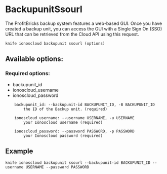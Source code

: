 # BackupunitSsourl

The ProfitBricks backup system features a web-based GUI. Once you have created a backup unit, you can access the GUI with a Single Sign On \(SSO\) URL that can be retrieved from the Cloud API using this request.

```text
knife ionoscloud backupunit ssourl (options)
```

## Available options:

### Required options:

* backupunit\_id
* ionoscloud\_username
* ionoscloud\_password

```text
    backupunit_id: --backupunit-id BACKUPUNIT_ID, -B BACKUPUNIT_ID
        the ID of the Backup unit. (required)

    ionoscloud_username: --username USERNAME, -u USERNAME
        your Ionoscloud username (required)

    ionoscloud_password: --password PASSWORD, -p PASSWORD
        your Ionoscloud password (required)

```
## Example

```text
knife ionoscloud backupunit ssourl --backupunit-id BACKUPUNIT_ID --username USERNAME --password PASSWORD
```
